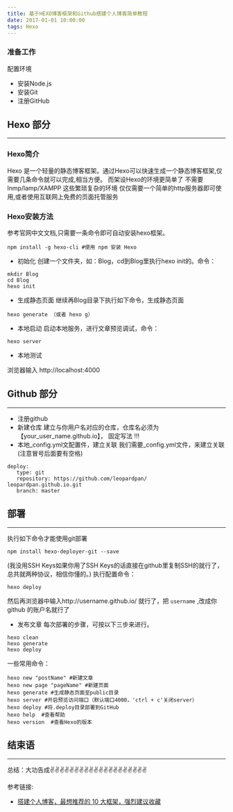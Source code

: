 ```yaml
---
title: 基于HEXO博客框架和Github搭建个人博客简单教程
date: 2017-01-01 10:00:00
tags: Hexo
---
```


<meta name="referrer" content="no-referrer"/>

### 准备工作
配置环境

* 安装Node.js
* 安装Git
* 注册GitHub

## Hexo 部分
---
### Hexo简介
Hexo 是一个轻量的静态博客框架。通过Hexo可以快速生成一个静态博客框架,仅需要几条命令就可以完成,相当方便。
而架设Hexo的环境更简单了 不需要 lnmp/lamp/XAMPP 这些繁琐复杂的环境 仅仅需要一个简单的http服务器即可使用,或者使用互联网上免费的页面托管服务

### Hexo安装方法
参考官网中文文档,只需要一条命令即可自动安装hexo框架。
```
npm install -g hexo-cli #使用 npm 安装 Hexo
```

* 初始化
创建一个文件夹，如：Blog，cd到Blog里执行hexo init的。命令：
```
mkdir Blog
cd Blog
hexo init
```
* 生成静态页面
继续再Blog目录下执行如下命令，生成静态页面
```
hexo generate （或者 hexo g）
```

* 本地启动
启动本地服务，进行文章预览调试，命令：
```
hexo server
```

* 本地测试

浏览器输入 http://localhost:4000

## Github 部分
---
* 注册github
* 新建仓库
建立与你用户名对应的仓库，仓库名必须为【your_user_name.github.io】， 固定写法 !!!
* 本地_config.yml文配置件，建立关联
我们需要_config.yml文件，来建立关联(注意冒号后面要有空格)
```
deploy:  
   type: git   
   repository: https://github.com/leopardpan/  leopardpan.github.io.git  
   branch: master
```
## 部署
---
执行如下命令才能使用git部署
```
npm install hexo-deployer-git --save
```
(我没用SSH Keys如果你用了SSH Keys的话直接在github里复制SSH的就行了，总共就两种协议，相信你懂的。)
执行配置命令：
```
hexo deploy
```
然后再浏览器中输入http://username.github.io/ 就行了，把 `username` ,改成你 github 的账户名就行了

* 发布文章
每次部署的步骤，可按以下三步来进行。
```
hexo clean  
hexo generate  
hexo deploy
```
一些常用命令：
```
hexo new "postName" #新建文章  
hexo new page "pageName" #新建页面  
hexo generate #生成静态页面至public目录  
hexo server #开启预览访问端口（默认端口4000，'ctrl + c'关闭server）  
hexo deploy #将.deploy目录部署到GitHub  
hexo help  #查看帮助  
hexo version  #查看Hexo的版本
```
## 结束语
---
总结：大功告成✌️✌️✌️✌️✌️✌️✌️✌️✌️✌️✌️✌️✌️✌️✌️✌️✌️✌️✌️✌️


参考链接:
* [搭建个人博客，最想推荐的 10 大框架，强烈建议收藏](https://juejin.cn/post/7002911266385707022)

